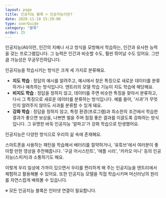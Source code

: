 ```yaml
---
layout: page
title: 인공지능 블록 > 인공지능이란?
date: 2020-11-10 15:29:00
type: userGuide
category: "블록"
order: 25
---
```


인공지능(AI)이란, 인간의 지혜나 사고 방식을 모방해서 학습하는, 인간과 유사한 능력을 갖는 프로그램입니다. 그 능력은 인간과 비슷할 수도, 훨씬 뛰어날 수도 있어요. 그만큼 가능성은 무궁무진하답니다.

인공지능을 학습시키는 방식은 크게 세 가지로 분류해요.
+ **지도 학습** : 정답의 예시를 알려주고, 예시에서 찾은 특징으로 새로운 데이터를 분류하거나 예측하는 방식입니다. 엔트리의 모델 학습 기능이 지도 학습에 해당해요.
+ **비지도 학습** : 정답을 정하지 않고, 데이터를 주면 비슷한 특징을 찾아서 분류하고, 다시 그 특징으로 새로운 데이터를 분류하는 방식입니다. 예를 들어, '사과'가 무엇인지 알려주지 않아도 사과를 분류할 수 있게 돼요.
+ **강화 학습** : 정답을 정하지 않고, 특정 환경(프로그램)과 최소한의 조건에서 학습한 결과가 좋으면 보상을, 나쁘면 벌을 주며 점점 좋은 결과를 이끌도록 강화하는 방식입니다. 그 유명한 바둑 인공지능 '알파고'가 강화 학습으로 탄생했어요.

인공지능은 다양한 방식으로 우리의 삶 속에 존재해요.

스마트폰을 사용하는 패턴을 학습해서 배터리를 절약하거나, '유튜브'에서 여러분이 좋아할 만한 영상을 추천해줍니다. '구글 어시스턴트', '애플 시리', '카카오 미니' 등의 인공지능(스피커)과 소통하기도 해요.

이렇게 우리 일상에 가까이 있으면서 우리를 편리하게 해 주는 인공지능을 엔트리에서 체험하고 활용해볼 수 있어요. 또한 인공지능 모델을 직접 학습시키며 머신러닝의 원리를 자연스럽게 배워볼 수 있습니다.

※ 모든 인공지능 블록은 인터넷 연결이 필요합니다.